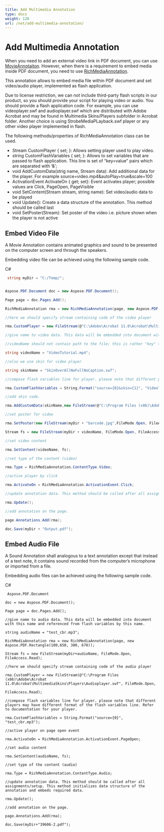 ```yaml
---
title: Add Multimedia Annotation
type: docs
weight: 120
url: /net/add-multimedia-annotation/
---
```

# Add Multimedia Annotation

When you need to add an external video link in PDF document, you can use [MovieAnnotaiton](https://apireference.aspose.com/pdf/net/aspose.pdf.annotations/movieannotation). However, when there is a requirement to embed media inside PDF document, you need to use [RichMediaAnnotation](https://apireference.aspose.com/pdf/net/aspose.pdf.annotations/richmediaannotation).

This annotation allows to embed media file within PDF document and set video/audio player, implemented as flash application. 

Due to license restriction, we can not include third-party flash scripts in our product, so you should provide your script for playing video or audio. You should provide a flash application code. For example, you can use videoplayer.swf and audioplayer.swf which are distributed with Adobe Acrobat and may be found in Multimedia Skins/Players subfolder in Acrobat folder. Another choice is using StrobeMediaPLayback.swf player or any other video player implemented in flash.

The following methods/properties of RichMediaAnnotation class can be used.

- Stream CustomPlayer { set; }: Allows setting player used to play video.
- string CustomFlashVariables { set; }: Allows to set variables that are passed to flash application. This line is set of “key=value” pairs which are separated with ‘&';
- void AddCustomData(strig name, Stream data):  Add additional data for the player. For example source=video.mp4&autoPlay=true&scale=100
- ActivationEvent ActivateOn { get; set}:  Event activates player; possible values are Click, PageOpen, PageVisible
- void SetContent(Stream stream, string name): Set video/audio data to be played
- void Update():  Create a data structure of the annotation. This method should be called last
- void SetPoster(Stream): Set poster of the video i.e. picture shown when the player is not active

## Embed Video File
A Movie Annotation contains animated graphics and sound to be presented on the computer screen and through the speakers.

Embedding video file can be achieved using the following sample code.

C#
```csharp
 string myDir = "C:/Temp/";


Aspose.PDF.Document doc = new Aspose.PDF.Document();

Page page = doc.Pages.Add();

RichMediaAnnotation rma = new RichMediaAnnotation(page, new Aspose.PDF.Rectangle(100,500, 300, 600));

//here we should specify stream containing code of the video player

rma.CustomPlayer = new FileStream(@"C:\Adobe\Acrobat 11.0\Acrobat\MultimediaSkins\Players\Videoplayer.swf",FileMode.Open,FileAccess.Read);

//give name to video data. This data will be embedded into document with this name and referenced from flash variables by this name. 

//videoName should not contain path to the file; this is rather "key" to access data inside of the PDF document

string videoName = "VideoTutorial.mp4";

//also we use skin for video player

string skinName = "SkinOverAllNoFullNoCaption.swf";

//compose flash variables line for player. please note that different players may have different format of the flash variables line. Refer to documentation for your player.

rma.CustomFlashVariables = String.Format("source={0}&skin={1}", "VideoTutorial.mp4", skinName);

//add skin code. 

rma.AddCustomData(skinName,new FileStream(@"C:\Program Files (x86)\Adobe\Acrobat 11.0\Acrobat\Multimedia Skins\SkinOverAllNoFullNoCaption.swf",FileMode.Open, FileAccess.Read));

//set poster for video

rma.SetPoster(new FileStream(myDir + "barcode.jpg",FileMode.Open, FileAccess.Read));

Stream fs = new FileStream(myDir + videoName, FileMode.Open, FileAccess.Read);

//set video content

rma.SetContent(videoName, fs);

//set type of the content (video)

rma.Type = RichMediaAnnotation.ContentType.Video;

//active player by click

rma.ActivateOn = RichMediaAnnotation.ActivationEvent.Click;

//update annotation data. This method should be called after all assignments/setup. This method initializes data structure of the annotation and embeds required data. 

rma.Update();

//add annotation on the page.

page.Annotations.Add(rma);

doc.Save(myDir + "Output.pdf");
```

## Embed Audio File
A Sound Annotation  shall analogous to a text annotation except that instead of a text note, it contains sound recorded from the computer’s microphone or imported from a file.

Embedding audio files can be achieved using the following sample code.

C#
```
 Aspose.PDF.Document

doc = new Aspose.PDF.Document();

Page page = doc.Pages.Add();

//give name to audio data. This data will be embedded into document with this name and referenced from flash variables by this name. 

string audioName = "test_cbr.mp3";

RichMediaAnnotation rma = new RichMediaAnnotation(page, new Aspose.PDF.Rectangle(100,650, 300, 670));

Stream fs = new FileStream(myDir+audioName, FileMode.Open, FileAccess.Read);

//here we should specify stream containing code of the audio player

rma.CustomPlayer = new FileStream(@"C:\Program Files (x86)\Adobe\Acrobat 11.0\Acrobat\MultimediaSkins\Players\Audioplayer.swf", FileMode.Open,

FileAccess.Read);

//compose flash variables line for player. please note that different players may have different format of the flash variables line. Refer to documentation for your player.

rma.CustomFlashVariables = String.Format("source={0}", "test_cbr.mp3");

//active player on page open event

rma.ActivateOn = RichMediaAnnotation.ActivationEvent.PageOpen;

//set audio content

rma.SetContent(audioName, fs);

//set type of the content (audio)

rma.Type = RichMediaAnnotation.ContentType.Audio;

//update annotation data. This method should be called after all assignments/setup. This method initializes data structure of the annotation and embeds required data. 

rma.Update();

//add annotation on the page.

page.Annotations.Add(rma);

doc.Save(myDir+"39606-2.pdf");
```
